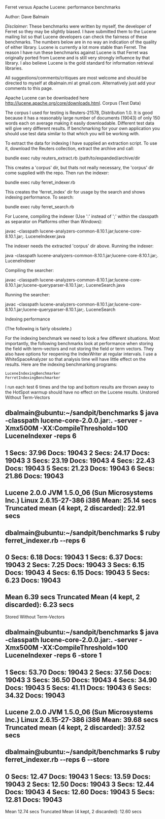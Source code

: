 Ferret versus Apache Lucene: performance benchmarks

Author: Dave Balmain

*Disclaimer*: These benchmarks were written by myself, the developer of Ferret so they may be slightly biased. I have submitted them to the Lucene mailing list so that Lucene developers can check the fairness of these benchmarks. The numbers below are in no way an indication of the quality of either library. Lucene is currently a lot more stable than Ferret. The reason I have run these benchmarks against Lucene is that Ferret was originally ported from Lucene and is still very strongly influence by that library. I also believe Lucene is the gold standard for information retrieval libraries.

All suggestions/comments/critiques are most welcome and should be directed to myself at dbalmain.ml at gmail.com. Alternatively just add your comments to this page.

Apache Lucene can be downloaded here http://lucene.apache.org/core/downloads.html.
Corpus (Test Data)

The corpus I used for testing is Reuters-21578, Distribution 1.0. It is good because it has a reasonably large number of documents (19043) of only 150 words each on average making it easily downloadable. Different test data will give very different results. If benchmarking for your own application you should use test data similar to that which you will be working with.

To extract the data for indexing I have supplied an extraction script. To use it, download the Reuters collection, extract the archive and call:

bundle exec ruby reuters_extract.rb /path/to/expanded/archive/dir

This creates a 'corpus' dir, but thats not really necessary, the 'corpus' dir come supplied with the repo. Then run the indexer:

bundle exec ruby ferret_indexer.rb

This creates the 'ferret_index' dir for usage by the search and shows indexing performance.
To search:

bundle exec ruby ferret_search.rb

For Lucene, compiling the indexer (Use ':' instead of ';' within the classpath as separator on Platforms other than Windows):

javac -classpath lucene-analyzers-common-8.10.1.jar;lucene-core-8.10.1.jar;. LuceneIndexer.java

The indexer needs the extracted 'corpus' dir above. Running the indexer:

java -classpath lucene-analyzers-common-8.10.1.jar;lucene-core-8.10.1.jar;. LuceneIndexer

Compiling the searcher:

javac -classpath lucene-analyzers-common-8.10.1.jar;lucene-core-8.10.1.jar;lucene-queryparser-8.10.1.jar;. LuceneSearch.java

Running the searcher:

javac -classpath lucene-analyzers-common-8.10.1.jar;lucene-core-8.10.1.jar;lucene-queryparser-8.10.1.jar;. LuceneSearch



Indexing performance

(The following is fairly obsolete.)

For the indexing benchmark we need to look a few different situations. Most importantly, the following benchmarks look at performance when storing the field with term-vectors and not storing the field or term vectors. They also have options for reopening the IndexWriter at regular intervals. I use a WhiteSpaceAnalyzer so that analysis time will have little effect on the results. Here are the indexing benchmarking programs:

    LuceneIndexingBenchmarker
    FerretIndexingBenchmarker

I run each test 6 times and the top and bottom results are thrown away to the HotSpot warmup should have no effect on the Lucene results.
Unstored Without Term-Vectors

dbalmain@ubuntu:~/sandpit/benchmarks $ java -classpath lucene-core-2.0.0.jar:. -server -Xmx500M -XX:CompileThreshold=100 LuceneIndexer -reps 6
---------------------------------------------------
1   Secs: 37.96  Docs: 19043
2   Secs: 24.17  Docs: 19043
3   Secs: 23.19  Docs: 19043
4   Secs: 22.43  Docs: 19043
5   Secs: 21.23  Docs: 19043
6   Secs: 21.86  Docs: 19043
---------------------------------------------------
Lucene 2.0.0
JVM 1.5.0_06 (Sun Microsystems Inc.)
Linux 2.6.15-27-386 i386
Mean: 25.14 secs
Truncated mean (4 kept, 2 discarded): 22.91 secs
---------------------------------------------------
dbalmain@ubuntu:~/sandpit/benchmarks $ ruby ferret_indexer.rb --reps 6
------------------------------------------------------------
0  Secs: 6.18  Docs: 19043
1  Secs: 6.37  Docs: 19043
2  Secs: 7.25  Docs: 19043
3  Secs: 6.15  Docs: 19043
4  Secs: 6.15  Docs: 19043
5  Secs: 6.23  Docs: 19043
------------------------------------------------------------
Mean 6.39 secs
Truncated Mean (4 kept, 2 discarded): 6.23 secs
------------------------------------------------------------

Stored Without Term-Vectors

dbalmain@ubuntu:~/sandpit/benchmarks $ java -classpath lucene-core-2.0.0.jar:. -server -Xmx500M -XX:CompileThreshold=100 LuceneIndexer -reps 6 -store 1
---------------------------------------------------
1   Secs: 53.70  Docs: 19043
2   Secs: 37.56  Docs: 19043
3   Secs: 36.50  Docs: 19043
4   Secs: 34.90  Docs: 19043
5   Secs: 41.11  Docs: 19043
6   Secs: 34.32  Docs: 19043
---------------------------------------------------
Lucene 2.0.0
JVM 1.5.0_06 (Sun Microsystems Inc.)
Linux 2.6.15-27-386 i386
Mean: 39.68 secs
Truncated mean (4 kept, 2 discarded): 37.52 secs
---------------------------------------------------
dbalmain@ubuntu:~/sandpit/benchmarks $ ruby ferret_indexer.rb --reps 6 --store
------------------------------------------------------------
0  Secs: 12.47  Docs: 19043
1  Secs: 13.59  Docs: 19043
2  Secs: 12.50  Docs: 19043
3  Secs: 12.44  Docs: 19043
4  Secs: 12.60  Docs: 19043
5  Secs: 12.81  Docs: 19043
------------------------------------------------------------
Mean 12.74 secs
Truncated Mean (4 kept, 2 discarded): 12.60 secs
